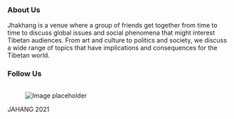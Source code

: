 
  <footer class="site-footer">
      <div class="container">
        <div class="row">
          <div class="col-lg-4">
            <div class="mb-5">
              <h3 class="footer-heading mb-4">About Us</h3>
              <p>Jhakhang is a venue where a group of friends get together from time to time to discuss global issues and social phenomena that might interest Tibetan audiences. From art and culture to politics and society, we discuss a wide range of topics that have implications and consequences for the Tibetan world.</p>
            </div>
            <div class="mb-5">
                <div class="col-lg-8 mb-5 mb-lg-0">
            <div class="row">
              <div class="col-md-12">
                <h3 class="footer-heading mb-4">Follow Us</h3>
                <div>
                  <a href="#" class="pl-0 pr-3"><span class="icon-facebook"></span></a>
                  <a href="#" class="pl-3 pr-3"><span class="icon-twitter"></span></a>
                  <a href="#" class="pl-3 pr-3"><span class="icon-instagram"></span></a>
                  <a href="#" class="pl-3 pr-3"><span class="icon-rss"></span></a>
                </div>
              </div>
            </div>
          </div>
            </div>
          </div>
          <div class="col-lg-6 mb-5 mb-lg-0">
            <div class="row">
            </div>
          </div>
          <div class="col-lg-2 mb-5 mb-lg-0">
            <div class="mb-5">
              <img src="">
              <figure>
                  <img  src="{{site.baseurl}}/assets/images/logo-footer.png" alt="Image placeholder" class="img-fluid rounded mx-auto">
                </figure>
            </div>
          </div>      
        </div>
        <div class="row pt-5 mt-5 text-center">
          <div class="col-md-12">
            <p>
            <!-- Link back to Colorlib can't be removed. Template is licensed under CC BY 3.0. -->
            <script data-cfasync="false" src=""></script><script>document.write(new Date().getFullYear());</script> JAHANG 2021
            <!-- Link back to Colorlib can't be removed. Template is licensed under CC BY 3.0. -->
            </p>
          </div>       
      </div>
     </div>
    </footer>
  </div>
  <script src="{{site.baseurl}}/assets/js/jquery-3.3.1.min.js"></script>
  <script src="{{site.baseurl}}/assets/js/jquery-migrate-3.0.1.min.js"></script>
  <script src="{{site.baseurl}}/assets/js/jquery-ui.js"></script>
  <script src="{{site.baseurl}}/assets/js/popper.min.js"></script>
  <script src="{{site.baseurl}}/assets/js/bootstrap.min.js"></script>
  <script src="{{site.baseurl}}/assets/js/owl.carousel.min.js"></script>
  <script src="{{site.baseurl}}/assets/js/jquery.stellar.min.js"></script>
  <script src="{{site.baseurl}}/assets/js/jquery.countdown.min.js"></script>
  <script src="{{site.baseurl}}/assets/js/jquery.magnific-popup.min.js"></script>
  <script src="{{site.baseurl}}/assets/js/aos.js"></script>

  <script src="{{site.baseurl}}/assets/js/mediaelement-and-player.min.js"></script>

  <script>
      document.addEventListener('DOMContentLoaded', function() {
                var mediaElements = document.querySelectorAll('video, audio'), total = mediaElements.length;

                for (var i = 0; i < total; i++) {
                    new MediaElementPlayer(mediaElements[i], {
                        pluginPath: 'https://cdn.jsdelivr.net/npm/mediaelement@4.2.7/build/',
                        shimScriptAccess: 'always',
                        success: function () {
                            var target = document.body.querySelectorAll('.player'), targetTotal = target.length;
                            for (var j = 0; j < targetTotal; j++) {
                                target[j].style.visibility = 'visible';
                            }
                  }
                });
                }
            });
    </script>
  <script src="{{site.baseurl}}/assets/js/main.js"></script>
  </body>
</html>